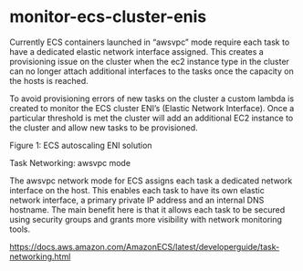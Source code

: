 # monitor-ecs-cluster-enis

Currently ECS containers launched in “awsvpc” mode require each task to have a dedicated elastic network interface assigned. This creates a provisioning issue on the cluster when the ec2 instance type in the cluster can no longer attach additional interfaces to the tasks once the capacity on the hosts is reached.

To avoid provisioning errors of new tasks on the cluster a custom lambda is created to monitor the ECS cluster ENI’s (Elastic Network Interface). Once a particular threshold is met the cluster will add an additional EC2 instance to the cluster and allow new tasks to be provisioned.

 

Figure 1: ECS autoscaling ENI solution


Task Networking: awsvpc mode

The awsvpc network mode for ECS assigns each task a dedicated network interface on the host. This enables each task to have its own elastic network interface, a primary private IP address and an internal DNS hostname. The main benefit here is that it allows each task to be secured using security groups and grants more visibility with network monitoring tools.

https://docs.aws.amazon.com/AmazonECS/latest/developerguide/task-networking.html 
 
